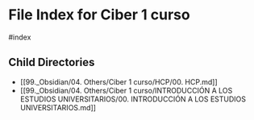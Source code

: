 # File Index for Ciber 1 curso
#index

## Child Directories

- [[99._Obsidian/04. Others/Ciber 1 curso/HCP/00. HCP.md]]
- [[99._Obsidian/04. Others/Ciber 1 curso/INTRODUCCIÓN A LOS ESTUDIOS UNIVERSITARIOS/00. INTRODUCCIÓN A LOS ESTUDIOS UNIVERSITARIOS.md]]

